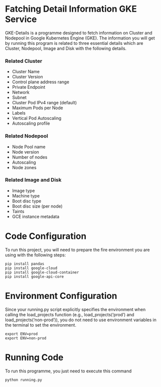 # Fatching Detail Information GKE Service

GKE-Details is a programme designed to fetch information on Cluster and Nodepool in Google Kubernetes Engine (GKE). The information you will get by running this program is related to three essential details which are Cluster, Nodepool, Image and Disk with the following details.

### Related Cluster

- Cluster Name
- Cluster Version
- Control plane address range
- Private Endpoint
- Network
- Subnet
- Cluster Pod IPv4 range (default)
- Maximum Pods per Node
- Labels
- Vertical Pod Autoscaling
- Autoscaling profile

### Related Nodepool

- Node Pool name
- Node version
- Number of nodes
- Autoscaling
- Node zones

### Related Image and Disk

- Image type
- Machine type
- Boot disc type
- Boot disc size (per node)
- Taints
- GCE instance metadata

# Code Configuration

To run this project, you will need to prepare the fire environment you are using with the following steps:

```
pip install pandas
pip install google-cloud
pip install google-cloud-container
pip install google-api-core
```

# Environment Configuration

Since your running.py script explicitly specifies the environment when calling the load_projects function (e.g., load_projects(‘prod’) and load_projects(‘non-prod’)), you do not need to use environment variables in the terminal to set the environment.

```
export ENV=prod 
export ENV=non-prod 
 ```

# Running Code 

To run this programme, you just need to execute this command
```
python running.py
```
